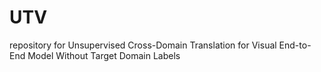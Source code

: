 # UTV
repository for Unsupervised Cross-Domain Translation for Visual End-to-End Model Without Target Domain Labels

